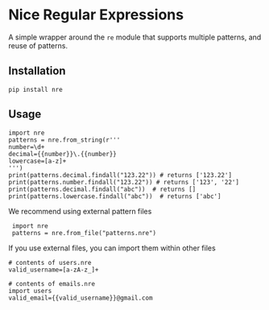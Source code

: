 # Nice Regular Expressions
A simple wrapper around the `re` module that supports multiple patterns, and reuse of patterns.

## Installation

    pip install nre
   
## Usage

    import nre
    patterns = nre.from_string(r'''
    number=\d+
    decimal={{number}}\.{{number}}
    lowercase=[a-z]+
    ''')
    print(patterns.decimal.findall("123.22")) # returns ['123.22']
    print(patterns.number.findall("123.22")) # returns ['123', '22']
    print(patterns.decimal.findall("abc"))  # returns []
    print(patterns.lowercase.findall("abc"))  # returns ['abc']
    
 We recommend using external pattern files
 
     import nre
     patterns = nre.from_file("patterns.nre")
 
 If you use external files, you can import them within other files
 
    # contents of users.nre
    valid_username=[a-zA-z_]+
    
    # contents of emails.nre
    import users
    valid_email={{valid_username}}@gmail.com

